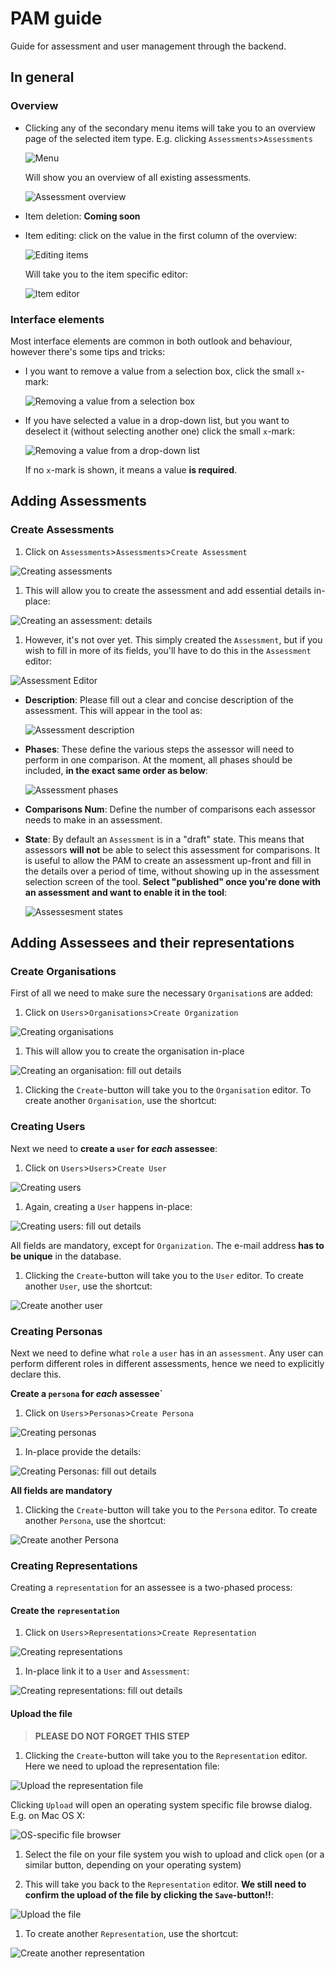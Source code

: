 # PAM guide

Guide for assessment and user management through the backend.

## In general

### Overview

* Clicking any of the secondary menu items will take you to an overview page of the selected item type. E.g. clicking `Assessments`>`Assessments`

  ![Menu](assets/menu.png)

  Will show you an overview of all existing assessments.
  
  ![Assessment overview](assets/assessment-overview.png)

* Item deletion: **Coming soon**
* Item editing: click on the value in the first column of the overview:

  ![Editing items](assets/editing-items.png)
  
  Will take you to the item specific editor:
  
  ![Item editor](assets/item-editor.png)
  
### Interface elements

Most interface elements are common in both outlook and behaviour, however there's some tips and tricks:

* I you want to remove a value from a selection box, click the small `x`-mark:

  ![Removing a value from a selection box](assets/remove-value-in-selectionbox.png)

* If you have selected a value in a drop-down list, but you want to deselect it (without selecting another one) click the small `x`-mark:

  ![Removing a value from a drop-down list](assets/remove-value-from-dropdown.png)
  
  If no `x`-mark is shown, it means a value **is required**.
  
## Adding Assessments

### Create Assessments

1. Click on `Assessments`>`Assessments`>`Create Assessment`

  ![Creating assessments](assets/creating-assessments.png)

1. This will allow you to create the assessment and add essential details in-place:

  ![Creating an assessment: details](assets/creating-assessments-detail.png)
  
1. However, it's not over yet. This simply created the `Assessment`, but if you wish to fill in more of its fields, you'll have to do this in the `Assessment` editor:

  ![Assessment Editor](assets/assessment-editor.png)
  
  * __Description__: Please fill out a clear and concise description of the assessment. This will appear in the tool as:
    
    ![Assessment description](assets/assessment-editor.png)  

  * __Phases__: These define the various steps the assessor will need to perform in one comparison. At the moment, all phases should be included, **in the exact same order as below**:
  
    ![Assessment phases](assets/assessment-phases.png)

  * __Comparisons Num__: Define the number of comparisons each assessor needs to make in an assessment.
  * __State__: By default an `Assessment` is in a "draft" state. This means that assessors **will not** be able to select this assessment for comparisons. It is useful to allow the PAM to create an assessment up-front and fill in the details over a period of time, without showing up in the assessment selection screen of the tool. **Select "published" once you're done with an assessment and want to enable it in the tool**:
  
    ![Assessesment states](assets/assessment-states.png)

## Adding Assessees and their representations

### Create Organisations

First of all we need to make sure the necessary `Organisation`s are added:

1. Click on `Users`>`Organisations`>`Create Organization`

  ![Creating organisations](assets/creating-organizations.png)

1. This will allow you to create the organisation in-place
  
  ![Creating an organisation: fill out details](assets/creating-organizations-details.png)

1. Clicking the `Create`-button will take you to the `Organisation` editor. To create another `Organisation`, use the shortcut:
  
### Creating Users

Next we need to **create a `user` for _each_ assessee**:

1. Click on `Users`>`Users`>`Create User`

  ![Creating users](assets/creating-users.png)
  
1. Again, creating a `User` happens in-place:
 
  ![Creating users: fill out details](assets/creating-users-details.png)

  All fields are mandatory, except for `Organization`. The e-mail address **has to be unique** in the database.
  
1. Clicking the `Create`-button will take you to the `User` editor. To create another `User`, use the shortcut:

  ![Create another user](assets/create-another-user.png)

### Creating Personas

Next we need to define what `role` a `user` has in an `assessment`. Any user can perform different roles in different assessments, hence we need to explicitly declare this.

**Create a `persona` for _each_ assessee`**

1. Click on `Users`>`Personas`>`Create Persona`

  ![Creating personas](assets/creating-personas.png)
  
1. In-place provide the details:
  
  ![Creating Personas: fill out details](assets/creating-personas-details.png)

  **All fields are mandatory**
  
1. Clicking the `Create`-button will take you to the `Persona` editor. To create another `Persona`, use the shortcut:

  ![Create another Persona](assets/persona-editor.png)
  
### Creating Representations

Creating a `representation` for an assessee is a two-phased process:

#### Create the `representation`

1. Click on `Users`>`Representations`>`Create Representation`
 
  ![Creating representations](assets/creating-representations.png)

1. In-place link it to a `User` and `Assessment`:
 
  ![Creating representations: fill out details](assets/creating-representations-details.png)

#### Upload the file

> **PLEASE DO NOT FORGET THIS STEP**

1. Clicking the `Create`-button will take you to the `Representation` editor. Here we need to upload the representation file:

  ![Upload the representation file](assets/upload-representation.png)
  
  Clicking `Upload` will open an operating system specific file browse dialog. E.g. on Mac OS X:
  
  ![OS-specific file browser](assets/file-browser.png)

1. Select the file on your file system you wish to upload and click `open` (or a similar button, depending on your operating system)

1. This will take you back to the `Representation` editor. **We still need to confirm the upload of the file by clicking the `Save`-button!!**:

  ![Upload the file](assets/save-representation.png)
  
1. To create another `Representation`, use the shortcut:

  ![Create another representation](assets/create-another-representation.png)

